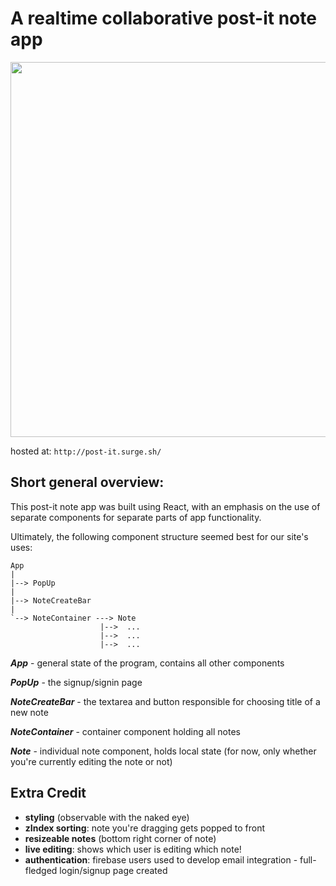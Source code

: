 # A realtime collaborative post-it note app

<img src="https://raw.githubusercontent.com/ahsanazim/note_taking_app_react/firebase/imgs/demo.gif" width="600">

hosted at: `http://post-it.surge.sh/`


## Short general overview:

This post-it note app was built using React, with an emphasis on the use of separate components for separate parts of app functionality.

Ultimately, the following component structure seemed best for our site's uses:

```
App
|
|--> PopUp
|
|--> NoteCreateBar
|
`--> NoteContainer ---> Note
					|-->  ...
					|-->  ...
					|-->  ...
```
***App*** - general state of the program, contains all other components

***PopUp*** - the signup/signin page

***NoteCreateBar*** - the textarea and button responsible for choosing title of a new note

***NoteContainer*** - container component holding all notes

***Note*** - individual note component, holds local state (for now, only whether you're currently editing the note or not)

## Extra Credit

- **styling** (observable with the naked eye)
- **zIndex sorting**: note you're dragging gets popped to front
- **resizeable notes** (bottom right corner of note)
- **live editing**: shows which user is editing which note!
- **authentication**: firebase users used to develop email integration - full-fledged login/signup page created
